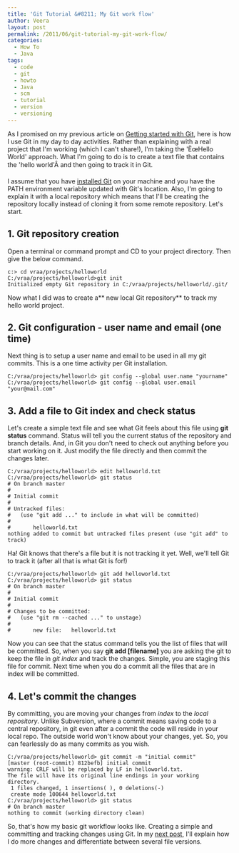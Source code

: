 ```yaml
---
title: 'Git Tutorial &#8211; My Git work flow'
author: Veera
layout: post
permalink: /2011/06/git-tutorial-my-git-work-flow/
categories:
  - How To
  - Java
tags:
  - code
  - git
  - howto
  - Java
  - scm
  - tutorial
  - version
  - versioning
---
```


As I promised on my previous article on [Getting started with Git][1], here is how I use Git in my day to day activities. Rather than explaining with a real project that I'm working (which I can't share!), I'm taking the 'ËœHello World' approach. What I'm going to do is to create a text file that contains the 'hello world'Â and then going to track it in Git.

 [1]: http://veerasundar.com/blog/2011/06/git-tutorial-getting-started/ "Git Tutorial - Getting Started"

I assume that you have [installed Git][2] on your machine and you have the PATH environment variable updated with Git's location. Also, I'm going to explain it with a local repository which means that I'll be creating the repository locally instead of cloning it from some remote repository. Let's start.

 [2]: http://help.github.com/win-set-up-git/

## 1. Git repository creation

Open a terminal or command prompt and CD to your project directory. Then give the below command.

    c:> cd vraa/projects/helloworld
    C:/vraa/projects/helloworld>git init
    Initialized empty Git repository in C:/vraa/projects/helloworld/.git/

Now what I did was to create a** new local Git repository** to track my hello world project.

## 2. Git configuration - user name and email (one time)

Next thing is to setup a user name and email to be used in all my git commits. This is a one time activity per Git installation.

    C:/vraa/projects/helloworld> git config --global user.name "yourname"
    C:/vraa/projects/helloworld> git config --global user.email "your@mail.com"

## 3. Add a file to Git index and check status

Let's create a simple text file and see what Git feels about this file using **git status** command. Status will tell you the current status of the repository and branch details. And, in Git you don't need to check out anything before you start working on it. Just modify the file directly and then commit the changes later.

    C:/vraa/projects/helloworld> edit helloworld.txt
    C:/vraa/projects/helloworld> git status
    # On branch master
    #
    # Initial commit
    #
    # Untracked files:
    #   (use "git add ..." to include in what will be committed)
    #
    #       helloworld.txt
    nothing added to commit but untracked files present (use "git add" to track)

Ha! Git knows that there's a file but it is not tracking it yet. Well, we'll tell Git to track it (after all that is what Git is for!)

    C:/vraa/projects/helloworld> git add helloworld.txt
    C:/vraa/projects/helloworld> git status
    # On branch master
    #
    # Initial commit
    #
    # Changes to be committed:
    #   (use "git rm --cached ..." to unstage)
    #
    #       new file:   helloworld.txt

Now you can see that the status command tells you the list of files that will be committed. So, when you say **git add [filename]** you are asking the git to keep the file in *git index* and track the changes. Simple, you are staging this file for commit. Next time when you do a commit all the files that are in index will be committed.

## 4. Let's commit the changes

By committing, you are moving your changes from *index* to the *local repository*. Unlike Subversion, where a commit means saving code to a central repository, in git even after a commit the code will reside in your local repo. The outside world won't know about your changes, yet. So, you can fearlessly do as many commits as you wish.

    C:/vraa/projects/helloworld> git commit -m "initial commit"
    [master (root-commit) 812befb] initial commit
    warning: CRLF will be replaced by LF in helloworld.txt.
    The file will have its original line endings in your working directory.
     1 files changed, 1 insertions( ), 0 deletions(-)
     create mode 100644 helloworld.txt
    C:/vraa/projects/helloworld> git status
    # On branch master
    nothing to commit (working directory clean)

So, that's how my basic git workflow looks like. Creating a simple and committing and tracking changes using Git. In my [next post][3], I'll explain how I do more changes and differentiate between several file versions.

 [3]: http://veerasundar.com/blog/2011/06/git-tutorial-comparing-files-with-diff/